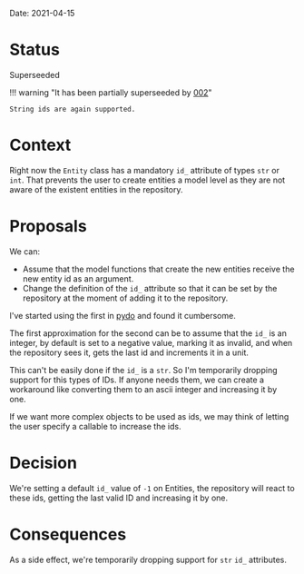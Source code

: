 Date: 2021-04-15

# Status
<!-- What is the status? Draft, Proposed, Accepted, Rejected, Deprecated or Superseded?
-->
Superseeded

!!! warning "It has been partially superseeded by [002](002-support_string_ids.md)"

    String ids are again supported.


# Context
<!-- What is the issue that we're seeing that is motivating this decision or change? -->
Right now the `Entity` class has a mandatory `id_` attribute of types `str` or
`int`. That prevents the user to create entities a model level as they are not
aware of the existent entities in the repository.

# Proposals
<!-- What are the possible solutions to the problem described in the context -->
We can:

* Assume that the model functions that create the new entities receive the
    new entity id as an argument.
* Change the definition of the `id_` attribute so that it can be set by the
    repository at the moment of adding it to the repository.

I've started using the first in [pydo](https://github.com/lyz-code/pydo) and
found it cumbersome.

The first approximation for the second can be to assume that the `id_` is an
integer, by default is set to a negative value, marking it as invalid, and when
the repository sees it, gets the last id and increments it in a unit.

This can't be easily done if the `id_` is a `str`. So I'm temporarily dropping
support for this types of IDs. If anyone needs them, we can create a workaround
like converting them to an ascii integer and increasing it by one.

If we want more complex objects to be used as ids, we may think of letting the
user specify a callable to increase the ids.

# Decision
<!-- What is the change that we're proposing and/or doing? -->
We're setting a default `id_` value of `-1` on Entities, the repository will
react to these ids, getting the last valid ID and increasing it by one.

# Consequences
<!-- What becomes easier or more difficult to do because of this change? -->
As a side effect, we're temporarily dropping support for `str` `id_` attributes.

